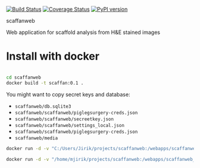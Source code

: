   
[![Build Status](https://travis-ci.org/mjirik/scaffanweb.svg?branch=master)](https://travis-ci.org/mjirik/scaffanweb)
[![Coverage Status](https://coveralls.io/repos/github/mjirik/scaffanweb/badge.svg?branch=master)](https://coveralls.io/github/mjirik/scaffanweb?branch=master)
[![PyPI version](https://badge.fury.io/py/scaffanweb.svg)](http://badge.fury.io/py/scaffanweb)


scaffanweb

Web application for scaffold analysis from H&E stained images


# Install with docker

```bash

cd scaffanweb
docker build -t scaffan:0.1 .
```

You might want to copy secret keys and database:

* `scaffanweb/db.sqlite3`
* `scaffanweb/scaffanweb/piglegsurgery-creds.json`
* `scaffanweb/scaffanweb/secreetkey.json`
* `scaffanweb/scaffanweb/settings_local.json`
* `scaffanweb/scaffanweb/piglegsurgery-creds.json`
* `scaffanweb/media`

```bash
docker run -d -v "C:/Users/Jirik/projects/scaffanweb:/webapps/scaffanweb_django/scaffanweb/" -v "C:/Users/Jirik/projects/scaffan:/webapps/scaffanweb_django/scaffan/" -p 8080:80 -p 8000:8000  --name scaffan scaffan:0.1
```

```bash
docker run -d -v "/home/mjirik/projects/scaffanweb:/webapps/scaffanweb_django/scaffanweb/" -v "/home/mjirik/projects/scaffan:/webapps/scaffanweb_django/scaffan/" -p 8080:8080 -p 80:8000  --name scaffan scaffan:0.1
```


